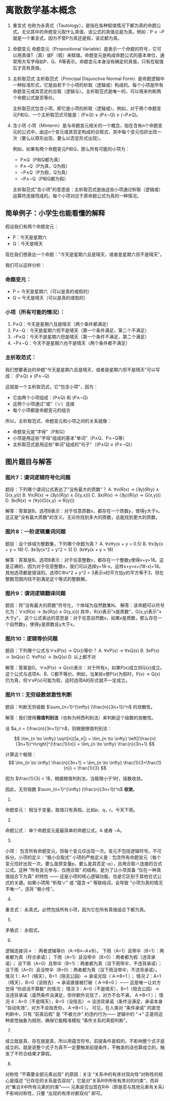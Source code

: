 # 离散数学基本概念

1. 重言式
   也称为永真式（Tautology），是指在各种赋值情况下都为真的命题公式。无论其中的命题变元取什么真值，该公式的真值总是为真。例如：P ∨ ¬P 就是一个重言式，因为不管P为真还是假，该式都为真。

2. 命题变元
   命题变元（Propositional Variable）是表示一个命题的符号，它可以用真值T（真）或F（假）来赋值。命题变元是构成命题公式的基本单位，通常用大写字母如P、Q、R等表示。命题变元本身没有确定的真值，只有在赋值后才具有真值。

3. 主析取范式
   主析取范式（Principal Disjunctive Normal Form）是命题逻辑中一种标准形式，它是由若干个小项的析取（逻辑或）构成的。每个小项是所有命题变元或其否定的合取（逻辑与）。主析取范式是唯一的，可以用来判断两个命题公式是否等价。
   
   主析取范式包含小项，即它是小项的析取（逻辑或）。例如，对于两个命题变元P和Q，一个主析取范式可能是：(P∧Q) ∨ (P∧¬Q) ∨ (¬P∧Q)。

4. 含小项
   小项（Minterm）是与命题变元相关的一个概念，指在含有n个命题变元的公式中，由这n个变元或其否定构成的合取式，其中每个变元恰好出现一次（要么以原形出现，要么以否定形式出现）。
   
   例如，如果有两个命题变元P和Q，那么所有可能的小项为：
   - P∧Q（P和Q都为真）
   - P∧¬Q（P为真，Q为假）
   - ¬P∧Q（P为假，Q为真）
   - ¬P∧¬Q（P和Q都为假）
   
   主析取范式"含小项"的意思是：主析取范式是由这些小项通过析取（逻辑或）运算符连接而成的。每个小项对应于原命题公式为真的一种情况。
   
## 简单例子：小学生也能看懂的解释

假设我们有两个命题变元：
- P：今天是星期六
- Q：今天是晴天

现在我们想表达一个命题："今天是星期六且是晴天，或者是星期六但不是晴天"。

我们可以这样分析：

### 命题变元：
- P = 今天是星期六（可以是真的或假的）
- Q = 今天是晴天（可以是真的或假的）

### 小项（所有可能的情况）：
1. P∧Q：今天是星期六且是晴天（两个条件都满足）
2. P∧¬Q：今天是星期六但不是晴天（第一个条件满足，第二个不满足）
3. ¬P∧Q：今天不是星期六但是晴天（第一个条件不满足，第二个满足）
4. ¬P∧¬Q：今天不是星期六也不是晴天（两个条件都不满足）

### 主析取范式：
我们想要表达的命题"今天是星期六且是晴天，或者是星期六但不是晴天"可以写成：
(P∧Q) ∨ (P∧¬Q)

这就是一个主析取范式，它"包含小项"，因为：
- 它由两个小项组成：(P∧Q) 和 (P∧¬Q)
- 这两个小项通过"或"（∨）连接
- 每个小项都是命题变元的组合

所以，主析取范式、命题变元和小项之间的关系就像：
- 命题变元是"字母"（P和Q）
- 小项是用这些"字母"组成的基本"单词"（P∧Q、P∧¬Q等）
- 主析取范式是用这些"单词"组成的"句子"（(P∧Q) ∨ (P∧¬Q)）

## 图片题目与解答

### 图片7：谓词逻辑符号化问题
题目：下列哪个谓词公式表达了"没有最大的质数"？
A. ∀x(R(x) → (∃y)(R(y) ∧ G(x,y)))
B. ∀x(R(x) → (∃y)(R(y) ∧ G(y,x)))
C. ∃x(R(x) → (∃y)(R(y) → G(x,y)))
D. ∃x(R(x) → (∀y)(G(x,y) → R(y)))

解答：答案是B。选项B表示：对于任意质数x，都存在一个质数y，使得y大于x。这正是"没有最大质数"的含义。无论你找到多大的质数，总能找到更大的质数。

### 图片8：一阶逻辑量词问题
题目：设个体域为整数集，下列哪个命题为真？
A. ∀x∀y(x + y = 0.5)
B. ∀x∃y(x + y = 18)
C. ∃x∃y(x^2 + y^2 = 3)
D. ∃x∀y(x + y = 18)

解答：答案是B。选项B表示：对于任意整数x，都存在一个整数y使得x+y=18。这是正确的，因为对于任意整数x，我们可以选择y=18-x，这样x+y=x+(18-x)=18。其他选项都是错误的。选项C中x^2 + y^2 = 3表示x的平方加y的平方等于3，但在整数范围内找不到满足这个等式的整数解。

### 图片9：谓词逻辑翻译问题
题目：将"没有最大的质数"符号化，个体域为自然数集N。
解答：该命题可以符号化为：∀x(R(x) → ∃y(R(y) ∧ G(y,x)))
其中，R(x)表示"x是质数"，G(x,y)表示"x大于y"。
这个公式表达的意思是：对于任意自然数x，如果x是质数，那么存在一个自然数y，使得y是质数且y大于x。

### 图片10：逻辑等价问题
题目：下列哪个公式与∀x(P(x) → Q(x))等价？
A. ∀xP(x) → ∀xQ(x)
B. ∃xP(x) → ∃xQ(x)
C. ∀xP(x) → ∃xQ(x)
D. 以上都不对

解答：答案是D。∀x(P(x) → Q(x))表示：对于所有x，如果P(x)成立则Q(x)成立。这个公式与选项A、B、C都不等价。例如，当某些x使P(x)为假时，P(x) → Q(x)仍为真，但∀xP(x)可能为假，这时选项A的形式就不一定成立。



### 图片11：无穷级数敛散性判断
题目：判断无穷级数 $\sum_{n=1}^{\infty} (\frac{n}{3n+1})^n$ 的敛散性。

解答：我们使用**根值判别法**（也称为柯西判别法）来判断这个级数的敛散性。

设 $a_n = (\frac{n}{3n+1})^n$，则根据根值判别法：

$$
\lim_{n \to \infty} \sqrt[n]{|a_n|} = \lim_{n \to \infty} \left|(\frac{n}{3n+1})^n\right|^{\frac{1}{n}} = \lim_{n \to \infty} \frac{n}{3n+1}
$$

计算这个极限：
$$
\lim_{n \to \infty} \frac{n}{3n+1} = \lim_{n \to \infty} \frac{1}{3+\frac{1}{n}} = \frac{1}{3}
$$

因为 $\frac{1}{3} < 1$，根据根值判别法，当极限小于1时，级数收敛。

因此，无穷级数 $\sum_{n=1}^{\infty} (\frac{n}{3n+1})^n$ **收敛**。


1.
命题变元：
相当于变量，取值只有真假。比如p，q，r。今天下雨。

2.
命题公式：
单个命题变元是最简单的命题公式。A 或者 ¬A。


3.
小项：
包含所有命题变元，但每个变元仅出现一次。变元不包括逻辑符号。不可拆分。小项的定义：“极小合取式”
小项的严格定义是：包含所有命题变元（每个变元恰好出现一次，要么是原变量p，要么是其否定¬p），且用合取∧连接的合式公式。这种 “所有变元参与、仅用合取” 的结构，是为了让小项具备 “仅在一种真值组合下为真” 的特性 —— 这是小项的核心逻辑功能，也是它区别于其他合式公式的关键。如果小项用 “析取∨” 或 “蕴含→” 等联结词，会导致 “小项为真的情况不唯一”，违背 “极小性”。

4.
重言式：
永真式。必然包括所有小项，因为它在所有真值组合下都为真。

5.
矛盾式：
永假式。

6.
逻辑连接词→ ：
两者逻辑等价（A→B≡¬A∨B）。
下雨（A=1）且带伞（B=1）：两者都为真（符合承诺）；
下雨（A=1）且没带伞（B=0）：两者都为假（违背承诺）；
没下雨（A=0）且带伞（B=1）：两者都为真（没下雨带伞，不违背承诺）；
没下雨（A=0）且没带伞（B=0）：两者都为真（没下雨没带伞，不违背承诺）。
情况 1：A=1（晴天），B=1（陪去公园）→ 承诺兑现（
A→B=1
）；
情况 2：A=1（晴天），B=0（没陪去）→ 承诺直接被打破（
A→B=0
）—— 这是唯一让对方觉得 “你说话不算数” 的情况；
情况 3：A=0（不是晴天），B=1（陪去公园）→ 没违背承诺（虽然条件没满足，但你额外兑现了，对方不会不满，
A→B=1
）；
情况 4：A=0（不是晴天），B=0（没陪去）→ 没违背承诺（条件没满足，承诺本身 “自动失效”，对方不会指责你，
A→B=1
）。
可见，在人类对 “条件承诺” 的直觉判断中，只有 “前真后假” 是 “不被允许” 的违约行为—— 逻辑中的 “→” 正是将这种直觉抽象为规则，确保它能精准模拟 “条件关系的真假判断”。

7.
成立就是真，存在就是真，所以用蕴含符号。前提条件是假的，不影响整个式子是成立的。就是说整个式子为真不一定要触发前提条件，不触发的话也算成立的，触发了不符合结果才算假。

8.
对称性 “不需要全部元素出现” 的原因：关注 “关系中的有序对双向性”对称性的核心是描述 “已存在的关系是否双向”，它是对“关系R中所有有序对的约束”，而非对“集合X中所有元素的约束”—— 元素是否出现在R中（即是否与其他元素有关系）不影响对称性，只要 “出现的有序对都双向” 即可。